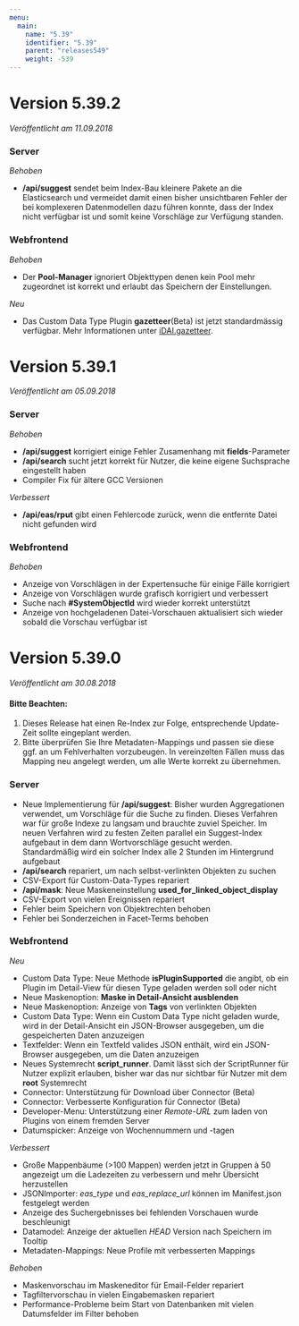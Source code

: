 ```yaml
---
menu:
  main:
    name: "5.39"
    identifier: "5.39"
    parent: "releases549"
    weight: -539
---
```


# Version 5.39.2

*Veröffentlicht am 11.09.2018*

### Server

*Behoben*

* **/api/suggest** sendet beim Index-Bau kleinere Pakete an die Elasticsearch und vermeidet damit einen bisher unsichtbaren Fehler der bei komplexeren Datenmodellen dazu führen konnte, dass der Index nicht verfügbar ist und somit keine Vorschläge zur Verfügung standen.

### Webfrontend

*Behoben*

* Der **Pool-Manager** ignoriert Objekttypen denen kein Pool mehr zugeordnet ist korrekt und erlaubt das Speichern der Einstellungen.

*Neu*

* Das Custom Data Type Plugin **gazetteer**(Beta) ist jetzt standardmässig verfügbar. Mehr Informationen unter [iDAI.gazetteer](https://gazetteer.dainst.org/app/#!/home).

# Version 5.39.1

*Veröffentlicht am 05.09.2018*

### Server

*Behoben*

* **/api/suggest** korrigiert einige Fehler Zusamenhang mit **fields**-Parameter
* **/api/search** sucht jetzt korrekt für Nutzer, die keine eigene Suchsprache eingestellt haben
* Compiler Fix für ältere GCC Versionen

*Verbessert*

* **/api/eas/rput** gibt einen Fehlercode zurück, wenn die entfernte Datei nicht gefunden wird

### Webfrontend

*Behoben*

* Anzeige von Vorschlägen in der Expertensuche für einige Fälle korrigiert
* Anzeige von Vorschlägen wurde grafisch korrigiert und verbessert
* Suche nach **#SystemObjectId** wird wieder korrekt unterstützt
* Anzeige von hochgeladenen Datei-Vorschauen aktualisiert sich wieder sobald die Vorschau verfügbar ist

# Version 5.39.0

*Veröffentlicht am 30.08.2018*

#### Bitte Beachten:

1. Dieses Release hat einen Re-Index zur Folge, entsprechende Update-Zeit sollte eingeplant werden.
2. Bitte überprüfen Sie Ihre Metadaten-Mappings und passen sie diese ggf. an um Fehlverhalten vorzubeugen. In vereinzelten Fällen muss das Mapping neu angelegt werden, um alle Werte korrekt zu übernehmen.

### Server

* Neue Implementierung für **/api/suggest**: Bisher wurden Aggregationen verwendet, um Vorschläge für die Suche zu finden. Dieses Verfahren war für große Indexe zu langsam und brauchte zuviel Speicher. Im neuen Verfahren wird zu festen Zeiten parallel ein Suggest-Index aufgebaut in dem dann Wortvorschläge gesucht werden. Standardmäßig wird ein solcher Index alle 2 Stunden im Hintergrund aufgebaut
* **/api/search** repariert, um nach selbst-verlinkten Objekten zu suchen
* CSV-Export für Custom-Data-Types repariert
* **/api/mask**: Neue Maskeneinstellung **used_for_linked_object_display**
* CSV-Export von vielen Ereignissen repariert
* Fehler beim Speichern von Objektrechten behoben
* Fehler bei Sonderzeichen in Facet-Terms behoben

### Webfrontend

*Neu*

- Custom Data Type: Neue Methode **isPluginSupported** die angibt, ob ein Plugin im Detail-View für diesen Type geladen werden soll oder nicht
- Neue Maskenoption: **Maske in Detail-Ansicht ausblenden**
- Neue Maskenoption: Anzeige von **Tags** von verlinkten Objekten
- Custom Data Type: Wenn ein Custom Data Type nicht geladen wurde, wird in der Detail-Ansicht ein JSON-Browser ausgegeben, um die gespeicherten Daten anzuzeigen
- Textfelder: Wenn ein Textfeld valides JSON enthält, wird ein JSON-Browser ausgegeben, um die Daten anzuzeigen
- Neues Systemrecht **script_runner**. Damit lässt sich der ScriptRunner für Nutzer explizit erlauben, bisher war das nur sichtbar für Nutzer mit dem **root** Systemrecht
- Connector: Unterstützung für Download über Connector (Beta)
- Connector: Verbesserte Konfiguration für Connector (Beta)
- Developer-Menu: Unterstützung einer *Remote-URL* zum laden von Plugins von einem fremden Server
- Datumspicker: Anzeige von Wochennummern und -tagen

*Verbessert*

* Große Mappenbäume (>100 Mappen) werden jetzt in Gruppen à 50 angezeigt um die Ladezeiten zu verbessern und mehr Übersicht herzustellen
* JSONImporter: *eas_type* und *eas_replace_url* können im Manifest.json festgelegt werden
* Anzeige des Suchergebnisses bei fehlenden Vorschauen wurde beschleunigt
* Datamodel: Anzeige der aktuellen *HEAD* Version nach Speichern im Tooltip
* Metadaten-Mappings: Neue Profile mit verbesserten Mappings

*Behoben*

* Maskenvorschau im Maskeneditor für Email-Felder repariert
* Tagfiltervorschau in vielen Eingabemasken repariert
* Performance-Probleme beim Start von Datenbanken mit vielen Datumsfelder im Filter behoben

